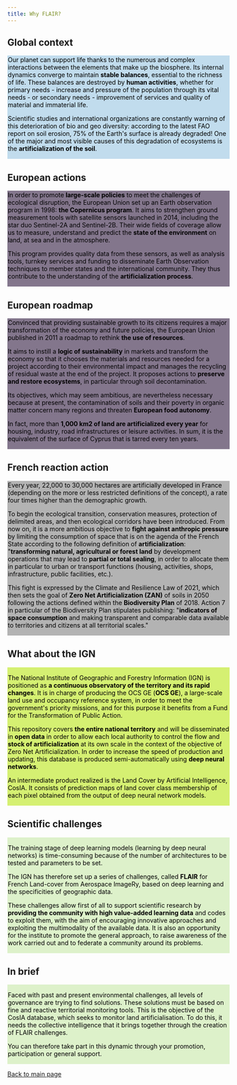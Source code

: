 ```yaml
---
title: Why FLAIR?
---
```


## Global context
<div style="background-color:#c1dced; padding: 1px; color: black">
Our planet can support life thanks to the numerous and complex interactions between the elements that make up the biosphere. Its internal dynamics converge to maintain <b>stable balances</b>, essential to the richness of life. These balances are destroyed by <b>human activities</b>, whether for primary needs - increase and pressure of the population through its vital needs - or secondary needs - improvement of services and quality of material and immaterial life.

Scientific studies and international organizations are constantly warning of this deterioration of bio and geo diversity: according to the latest FAO report on soil erosion, 75% of the Earth's surface is already degraded! One of the major and most visible causes of this degradation of ecosystems is the **artificialization of the soil**.
</font></div>

## European actions
<div style="background-color:#83768c; padding: 1px; color: black">
In order to promote <b>large-scale policies</b> to meet the challenges of ecological disruption, the European Union set up an Earth observation program in 1998: <b>the Copernicus program</b>. It aims to strengthen ground measurement tools with satellite sensors launched in 2014, including the star duo Sentinel-2A and Sentinel-2B. Their wide fields of coverage allow us to measure, understand and predict the <b>state of the environment</b> on land, at sea and in the atmosphere.

This program provides quality data from these sensors, as well as analysis tools, turnkey services and funding to disseminate Earth Observation techniques to member states and the international community. They thus contribute to the understanding of the **artificialization process**.
</font></div>

## European roadmap
<div style="background-color:#83768c; padding: 1px; color: black">
Convinced that providing sustainable growth to its citizens requires a major transformation of the economy and future policies, the European Union published in 2011 a roadmap to rethink <b>the use of resources</b>.

It aims to instill a **logic of sustainability** in markets and transform the economy so that it chooses the materials and resources needed for a project according to their environmental impact and manages the recycling of residual waste at the end of the project. It proposes actions to **preserve and restore ecosystems**, in particular through soil decontamination.

Its objectives, which may seem ambitious, are nevertheless necessary because at present, the contamination of soils and their poverty in organic matter concern many regions and threaten **European food autonomy**.

In fact, more than **1,000 km2 of land are artificialized every year** for housing, industry, road infrastructures or leisure activities. In sum, it is the equivalent of the surface of Cyprus that is tarred every ten years.
</font></div>

## French reaction action
<div style="background-color:#b3b3b3; padding: 1px; color: black">
Every year, 22,000 to 30,000 hectares are artificially developed in France (depending on the more or less restricted definitions of the concept), a rate four times higher than the demographic growth.

To begin the ecological transition, conservation measures, protection of delimited areas, and then ecological corridors have been introduced. From now on, it is a more ambitious objective to <b>fight against anthropic pressure</b> by limiting the consumption of space that is on the agenda of the French State according to the following definition of <b>artificialization</b>: "<b>transforming natural, agricultural or forest land</b> by development operations that may lead to <b>partial or total sealing</b>, in order to allocate them in particular to urban or transport functions (housing, activities, shops, infrastructure, public facilities, etc.).

This fight is expressed by the Climate and Resilience Law of 2021, which then sets the goal of **Zero Net Artificialization (ZAN)** of soils in 2050 following the actions defined within the **Biodiversity Plan** of 2018. Action 7 in particular of the Biodiversity Plan stipulates publishing: "**indicators of space consumption** and making transparent and comparable data available to territories and citizens at all territorial scales."
</font></div>


## What about the IGN
<div style="background-color:#d5f072; padding: 1px; color: black">

The National Institute of Geographic and Forestry Information (IGN) is positioned as **a continuous observatory of the territory and its rapid changes**. It is in charge of producing the OCS GE (**OCS GE**), a large-scale land use and occupancy reference system, in order to meet the government's priority missions, and for this purpose it benefits from a Fund for the Transformation of Public Action.

This repository covers **the entire national territory** and will be disseminated in **open data** in order to allow each local authority to control the flow and **stock of artificialization** at its own scale in the context of the objective of Zero Net Artificialization. In order to increase the speed of production and updating, this database is produced semi-automatically using **deep neural networks**.

An intermediate product realized is the Land Cover by Artificial Intelligence, CosIA. It consists of prediction maps of land cover class membership of each pixel obtained from the output of deep neural network models.
</font></div>

## Scientific challenges
<div style="background-color:#ddf1ca; padding: 1px; color: black">

The training stage of deep learning models (learning by deep neural networks) is time-consuming because of the number of architectures to be tested and parameters to be set.

The IGN has therefore set up a series of challenges, called **FLAIR** for French Land-cover from Aerospace ImageRy, based on deep learning and the specificities of geographic data.

These challenges allow first of all to support scientific research by **providing the community with high value-added learning data** and codes to exploit them, with the aim of encouraging innovative approaches and exploiting the multimodality of the available data. It is also an opportunity for the institute to promote the general approach, to raise awareness of the work carried out and to federate a community around its problems.
</font></div>

## In brief
<div style="background-color:#ddf1ca; padding: 1px; color: black">

Faced with past and present environmental challenges, all levels of governance are trying to find solutions. These solutions must be based on fine and reactive territorial monitoring tools. This is the objective of the CosIA database, which seeks to monitor land artificialisation. To do this, it needs the collective intelligence that it brings together through the creation of FLAIR challenges.

You can therefore take part in this dynamic through your promotion, participation or general support.
</font></div>


[Back to main page](./)
